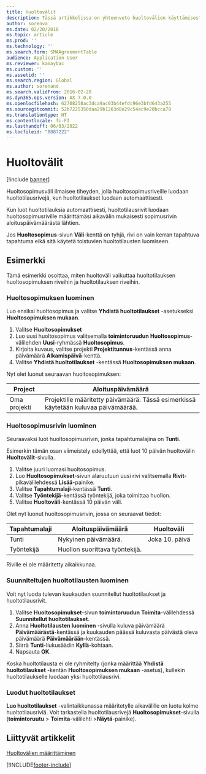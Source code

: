 ```yaml
---
title: Huoltovälit
description: Tässä artikkelissa on yhteenveto huoltovälien käyttämisestä. Huoltosopimusväli ilmaisee tiheyden, jolla huoltosopimusriveille luodaan huoltotilausrivejä, kun huoltotilaukset luodaan automaattisesti.
author: sorenva
ms.date: 02/20/2018
ms.topic: article
ms.prod: ''
ms.technology: ''
ms.search.form: SMAAgreementTable
audience: Application User
ms.reviewer: kamaybac
ms.custom: ''
ms.assetid: ''
ms.search.region: Global
ms.author: sorenand
ms.search.validFrom: 2016-02-28
ms.dyn365.ops.version: AX 7.0.0
ms.openlocfilehash: 62708258ac3dca9ac03b44efdc96e3bfd643a255
ms.sourcegitcommit: 52b7225350daa29b1263d8e29c54ac9e20bcca70
ms.translationtype: HT
ms.contentlocale: fi-FI
ms.lasthandoff: 06/03/2022
ms.locfileid: "8887222"
---
```

# <a name="service-intervals"></a>Huoltovälit

[!include [banner](../includes/banner.md)]

Huoltosopimusväli ilmaisee tiheyden, jolla huoltosopimusriveille luodaan huoltotilausrivejä, kun huoltotilaukset luodaan automaattisesti.

Kun luot huoltotilauksia automaattisesti, huoltotilausrivit luodaan huoltosopimusriville määrittämäsi aikavälin mukaisesti sopimusrivin aloituspäivämäärästä lähtien.

Jos **Huoltosopimus**-sivun **Väli**-kenttä on tyhjä, rivi on vain kerran tapahtuva tapahtuma eikä sitä käytetä toistuvien huoltotilausten luomiseen.

## <a name="example"></a>Esimerkki

Tämä esimerkki osoittaa, miten huoltoväli vaikuttaa huoltotilauksen huoltosopimuksen riveihin ja huoltotilauksen riveihin.

### <a name="create-a-service-agreement"></a>Huoltosopimuksen luominen

Luo ensiksi huoltosopimus ja valitse **Yhdistä huoltotilaukset** -asetukseksi **Huoltosopimuksen mukaan**.

1. Valitse **Huoltosopimukset**
2. Luo uusi huoltosopimus valitsemalla **toimintoruudun** **Huoltosopimus**-välilehden **Uusi**-ryhmässä **Huoltosopimus**.
3. Kirjoita kuvaus, valitse projekti **Projektitunnus**-kentässä anna päivämäärä **Alkamispäivä**-kenttä.
4. Valitse **Yhdistä huoltotilaukset** -kentässä **Huoltosopimuksen mukaan**.

Nyt olet luonut seuraavan huoltosopimuksen:

| Project      | Aloituspäivämäärä                                                                         |
|--------------|------------------------------------------------------------------------------------|
| Oma projekti | Projektille määritetty päivämäärä. Tässä esimerkissä käytetään kuluvaa päivämäärää. |

### <a name="create-a-service-agreement-line"></a>Huoltosopimusrivin luominen

Seuraavaksi luot huoltosopimusrivin, jonka tapahtumalajina on **Tunti**.

Esimerkin tämän osan viimeistely edellyttää, että luot 10 päivän huoltovälin **Huoltovälit**-sivulla. 

1. Valitse juuri luomasi huoltosopimus. 
2. Luo **Huoltosopimukset**-sivun alaruutuun uusi rivi valitsemalla **Rivit**-pikavälilehdessä **Lisää**-painike.
3. Valitse **Tapahtumalaji**-kentässä **Tunti**.
4. Valitse **Työntekijä**-kentässä työntekijä, joka toimittaa huollon.
5. Valitse **Huoltoväli**-kentässä 10 päivän väli.

Olet nyt luonut huoltosopimusrivin, jossa on seuraavat tiedot:

| Tapahtumalaji | Aloituspäivämäärä                               | Huoltoväli |
|------------------|------------------------------------------|------------------|
| Tunti             | Nykyinen päivämäärä.                        | Joka 10. päivä    |
| Työntekijä           | Huollon suorittava työntekijä. |                  |

Riville ei ole määritetty aikaikkunaa. 

### <a name="create-planned-service-orders"></a>Suunniteltujen huoltotilausten luominen

Voit nyt luoda tulevan kuukauden suunnitellut huoltotilaukset ja huoltotilausrivit.

1. Valitse **Huoltosopimukset**-sivun **toimintoruudun** **Toimita**-välilehdessä **Suunnitellut huoltotilaukset**.
2. Anna **Huoltotilausten luominen** -sivulla kuluva päivämäärä **Päivämäärästä**-kentässä ja kuukauden päässä kuluvasta päivästä oleva päivämäärä **Päivämäärään**-kentässä.
3. Siirrä **Tunti**-liukusäädin **Kyllä**-kohtaan. 
4. Napsauta **OK**.

Koska huoltotilausta ei ole ryhmitelty (jonka määrittää **Yhdistä huoltotilaukset** -kentän **Huoltosopimuksen mukaan** -asetus), kullekin huoltotilaukselle luodaan yksi huoltotilausrivi.

### <a name="service-orders-created"></a>Luodut huoltotilaukset

**Luo huoltotilaukset** -valintaikkunassa määritetylle aikavälille on luotu kolme huoltotilausriviä. Voit tarkastella huoltotilausrivejä **Huoltosopimukset**-sivulla (**toimintoruutu** \> **Toimita**-välilehti \>**Näytä**-painike).

## <a name="related-articles"></a>Liittyvät artikkelit

[Huoltovälien määrittäminen](set-up-service-intervals.md)  



[!INCLUDE[footer-include](../../includes/footer-banner.md)]